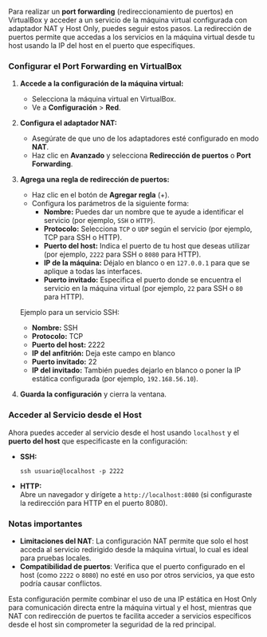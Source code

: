 Para realizar un **port forwarding** (redireccionamiento de puertos) en VirtualBox y acceder a un servicio de la máquina virtual configurada con adaptador NAT y Host Only, puedes seguir estos pasos. La redirección de puertos permite que accedas a los servicios en la máquina virtual desde tu host usando la IP del host en el puerto que especifiques.

### Configurar el Port Forwarding en VirtualBox

1. **Accede a la configuración de la máquina virtual:**
   - Selecciona la máquina virtual en VirtualBox.
   - Ve a **Configuración** > **Red**.

2. **Configura el adaptador NAT:**
   - Asegúrate de que uno de los adaptadores esté configurado en modo **NAT**.
   - Haz clic en **Avanzado** y selecciona **Redirección de puertos** o **Port Forwarding**.

3. **Agrega una regla de redirección de puertos:**
   - Haz clic en el botón de **Agregar regla** (+).
   - Configura los parámetros de la siguiente forma:
     - **Nombre:** Puedes dar un nombre que te ayude a identificar el servicio (por ejemplo, `SSH` o `HTTP`).
     - **Protocolo:** Selecciona `TCP` o `UDP` según el servicio (por ejemplo, TCP para SSH o HTTP).
     - **Puerto del host:** Indica el puerto de tu host que deseas utilizar (por ejemplo, `2222` para SSH o `8080` para HTTP).
     - **IP de la máquina:** Déjalo en blanco o en `127.0.0.1` para que se aplique a todas las interfaces.
     - **Puerto invitado:** Especifica el puerto donde se encuentra el servicio en la máquina virtual (por ejemplo, `22` para SSH o `80` para HTTP).
   
   Ejemplo para un servicio SSH:
   - **Nombre:** SSH
   - **Protocolo:** TCP
   - **Puerto del host:** 2222
   - **IP del anfitrión:** Deja este campo en blanco
   - **Puerto invitado:** 22
   - **IP del invitado:** También puedes dejarlo en blanco o poner la IP estática configurada (por ejemplo, `192.168.56.10`).

4. **Guarda la configuración** y cierra la ventana.

### Acceder al Servicio desde el Host

Ahora puedes acceder al servicio desde el host usando `localhost` y el **puerto del host** que especificaste en la configuración:

- **SSH:**  
  ```
  ssh usuario@localhost -p 2222
  ```
- **HTTP:**  
  Abre un navegador y dirígete a `http://localhost:8080` (si configuraste la redirección para HTTP en el puerto 8080).

### Notas importantes

- **Limitaciones del NAT**: La configuración NAT permite que solo el host acceda al servicio redirigido desde la máquina virtual, lo cual es ideal para pruebas locales.
- **Compatibilidad de puertos**: Verifica que el puerto configurado en el host (como `2222` o `8080`) no esté en uso por otros servicios, ya que esto podría causar conflictos.

Esta configuración permite combinar el uso de una IP estática en Host Only para comunicación directa entre la máquina virtual y el host, mientras que NAT con redirección de puertos te facilita acceder a servicios específicos desde el host sin comprometer la seguridad de la red principal.